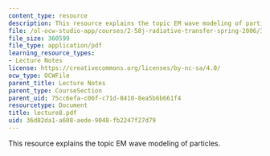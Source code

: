 ```yaml
---
content_type: resource
description: This resource explains the topic EM wave modeling of particles.
file: /ol-ocw-studio-app/courses/2-58j-radiative-transfer-spring-2006/36d82da1a608aede9048fb2247f27d79_lecture8.pdf
file_size: 360599
file_type: application/pdf
learning_resource_types:
- Lecture Notes
license: https://creativecommons.org/licenses/by-nc-sa/4.0/
ocw_type: OCWFile
parent_title: Lecture Notes
parent_type: CourseSection
parent_uid: 75cc6efa-c06f-c71d-8410-8ea5b6b661f4
resourcetype: Document
title: lecture8.pdf
uid: 36d82da1-a608-aede-9048-fb2247f27d79
---
```

This resource explains the topic EM wave modeling of particles.